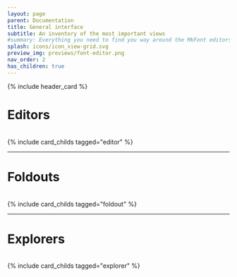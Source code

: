 ```yaml
---
layout: page
parent: Documentation
title: General interface
subtitle: An inventory of the most important views 
#summary: Everything you need to find you way around the MkFont editors.
splash: icons/icon_view-grid.svg
preview_img: previews/font-editor.png
nav_order: 2
has_children: true
---
```


{% include header_card %}
# Editors
<br>
{% include card_childs tagged="editor" %}

---
# Foldouts  
<br>
{% include card_childs tagged="foldout" %}

---
# Explorers  
<br>
{% include card_childs tagged="explorer" %}